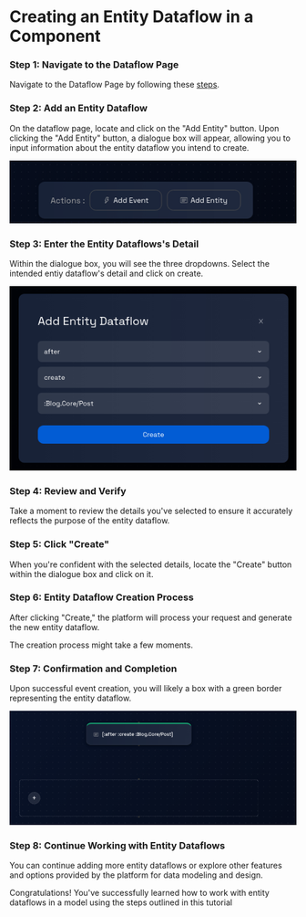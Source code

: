 # Creating an Entity Dataflow in a Component

### Step 1: Navigate to the Dataflow Page

Navigate to the Dataflow Page by following these [steps](../navigate-to-dataflow-page.md).

### **Step 2: Add an Entity Dataflow**

On the dataflow page, locate and click on the "Add Entity" button. Upon clicking the "Add Entity" button, a dialogue box will appear, allowing you to input information about the entity dataflow you intend to create.

![](img/create-entity-dataflow-1.png)

### **Step 3: Enter the Entity Dataflows's Detail**

Within the dialogue box, you will see the three dropdowns. Select the intended entiy dataflow's detail and click on create.

![](img/create-entity-dataflow-2.png)

### **Step 4: Review and Verify**

Take a moment to review the details you've selected to ensure it accurately reflects the purpose of the entity dataflow.

### **Step 5: Click "Create"**

When you're confident with the selected details, locate the "Create" button within the dialogue box and click on it.

### **Step 6: Entity Dataflow Creation Process**

After clicking "Create," the platform will process your request and generate the new entity dataflow.

The creation process might take a few moments.

### **Step 7: Confirmation and Completion**

Upon successful event creation, you will likely a box with a green border representing the entity dataflow.

![](img/create-entity-dataflow-3.png)

### **Step 8: Continue Working with Entity Dataflows**

You can continue adding more entity dataflows or explore other features and options provided by the platform for data modeling and design.

Congratulations! You've successfully learned how to work with entity dataflows in a model using the steps outlined in this tutorial